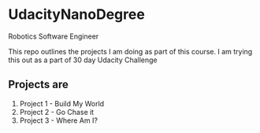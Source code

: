 # UdacityNanoDegree
Robotics Software Engineer

This repo outlines the projects I am doing as part of this course. I am trying this out as a part of 30 day Udacity Challenge

## Projects are 
1. Project 1 - Build My World
2. Project 2 - Go Chase it
3. Project 3 - Where Am I?
